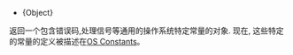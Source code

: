 <!-- YAML
added: v6.3.0
-->

* {Object}

返回一个包含错误码,处理信号等通用的操作系统特定常量的对象.
现在, 这些特定的常量的定义被描述在[OS Constants](#os_os_constants_1)。

